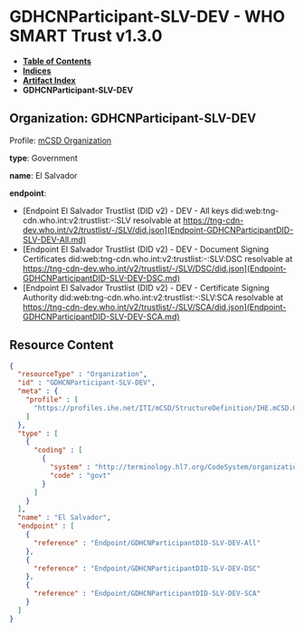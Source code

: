 # GDHCNParticipant-SLV-DEV - WHO SMART Trust v1.3.0

* [**Table of Contents**](toc.md)
* [**Indices**](indices.md)
* [**Artifact Index**](artifacts.md)
* **GDHCNParticipant-SLV-DEV**

## Organization: GDHCNParticipant-SLV-DEV

Profile: [mCSD Organization](https://profiles.ihe.net/ITI/mCSD/4.0.0/StructureDefinition-IHE.mCSD.Organization.html)

**type**: Government

**name**: El Salvador

**endpoint**: 

* [Endpoint El Salvador Trustlist (DID v2) - DEV - All keys did:web:tng-cdn.who.int:v2:trustlist:-:SLV resolvable at https://tng-cdn-dev.who.int/v2/trustlist/-/SLV/did.json](Endpoint-GDHCNParticipantDID-SLV-DEV-All.md)
* [Endpoint El Salvador Trustlist (DID v2) - DEV - Document Signing Certificates did:web:tng-cdn.who.int:v2:trustlist:-:SLV:DSC resolvable at https://tng-cdn-dev.who.int/v2/trustlist/-/SLV/DSC/did.json](Endpoint-GDHCNParticipantDID-SLV-DEV-DSC.md)
* [Endpoint El Salvador Trustlist (DID v2) - DEV - Certificate Signing Authority did:web:tng-cdn.who.int:v2:trustlist:-:SLV:SCA resolvable at https://tng-cdn-dev.who.int/v2/trustlist/-/SLV/SCA/did.json](Endpoint-GDHCNParticipantDID-SLV-DEV-SCA.md)



## Resource Content

```json
{
  "resourceType" : "Organization",
  "id" : "GDHCNParticipant-SLV-DEV",
  "meta" : {
    "profile" : [
      "https://profiles.ihe.net/ITI/mCSD/StructureDefinition/IHE.mCSD.Organization"
    ]
  },
  "type" : [
    {
      "coding" : [
        {
          "system" : "http://terminology.hl7.org/CodeSystem/organization-type",
          "code" : "govt"
        }
      ]
    }
  ],
  "name" : "El Salvador",
  "endpoint" : [
    {
      "reference" : "Endpoint/GDHCNParticipantDID-SLV-DEV-All"
    },
    {
      "reference" : "Endpoint/GDHCNParticipantDID-SLV-DEV-DSC"
    },
    {
      "reference" : "Endpoint/GDHCNParticipantDID-SLV-DEV-SCA"
    }
  ]
}

```
